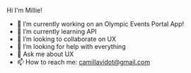 Hi I'm Millie!

- 🔭 I’m currently working on an Olympic Events Portal App!
- 🌱 I’m currently learning API
- 👯 I’m looking to collaborate on UX
- 🤔 I’m looking for help with everything
- 💬 Ask me about UX
- 📫 How to reach me: camillavidot@gmail.com
